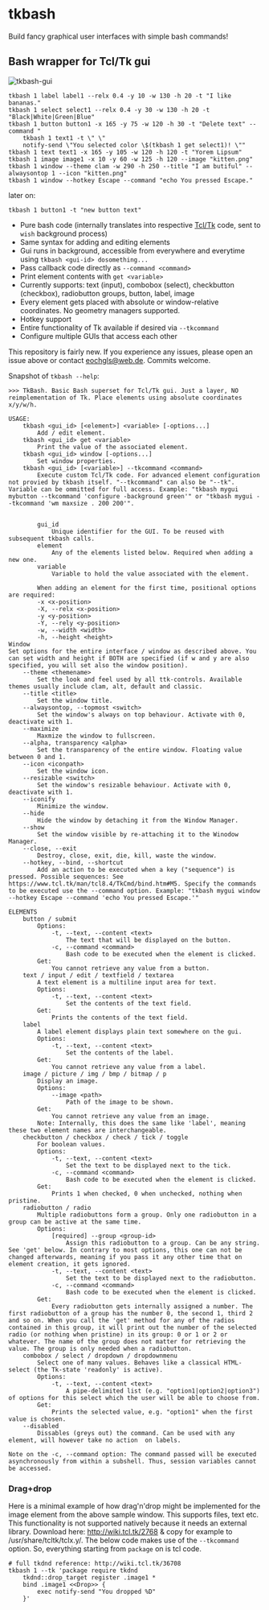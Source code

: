 # tkbash
Build fancy graphical user interfaces with simple bash commands!
## Bash wrapper for Tcl/Tk gui

![tkbash-gui](https://i.imgur.com/J8XUtSB.png)
```
tkbash 1 label label1 --relx 0.4 -y 10 -w 130 -h 20 -t "I like bananas."
tkbash 1 select select1 --relx 0.4 -y 30 -w 130 -h 20 -t "Black|White|Green|Blue"
tkbash 1 button button1 -x 165 -y 75 -w 120 -h 30 -t "Delete text" --command "
    tkbash 1 text1 -t \" \"
    notify-send \"You selected color \$(tkbash 1 get select1)! \""
tkbash 1 text text1 -x 165 -y 105 -w 120 -h 120 -t "Yorem Lipsum"
tkbash 1 image image1 -x 10 -y 60 -w 125 -h 120 --image "kitten.png"
tkbash 1 window --theme clam -w 290 -h 250 --title "I am butiful" --alwaysontop 1 --icon "kitten.png"
tkbash 1 window --hotkey Escape --command "echo You pressed Escape."
```
later on:
```
tkbash 1 button1 -t "new button text"
```

- Pure bash code (internally translates into respective [Tcl/Tk](https://www.tcl.tk/) code, sent to `wish` background process)
- Same syntax for adding and editing elements
- Gui runs in background, accessible from everywhere and everytime using `tkbash <gui-id> dosomething...`
- Pass callback code directly as `--command <command>`
- Print element contents with `get <variable>`
- Currently supports: text (input), combobox (select), checkbutton (checkbox), radiobutton groups, button, label, image
- Every element gets placed with absolute or window-relative coordinates. No geometry managers supported.
- Hotkey support
- Entire functionality of Tk available if desired via `--tkcommand`
- Configure multiple GUIs that access each other

This repository is fairly new. If you experience any issues, please open an issue above or contact eochgls@web.de. Commits welcome.

Snapshot of `tkbash --help`:

```
>>> TkBash. Basic Bash superset for Tcl/Tk gui. Just a layer, NO reimplementation of Tk. Place elements using absolute coordinates x/y/w/h.

USAGE:
	tkbash <gui_id> [<element>] <variable> [-options...]
		Add / edit element.
	tkbash <gui_id> get <variable>
		Print the value of the associated element.
	tkbash <gui_id> window [-options...]
		Set window properties.
	tkbash <gui_id> [<variable>] --tkcommand <command>
		Execute custom Tcl/Tk code. For advanced element configuration not provied by tkbash itself. "--tkcommand" can also be "--tk". Variable can be ommitted for full access. Example: "tkbash mygui mybutton --tkcommand 'configure -background green'" or "tkbash mygui --tkcommand 'wm maxsize . 200 200'".


		gui_id
			Unique identifier for the GUI. To be reused with subsequent tkbash calls.
		element
			Any of the elements listed below. Required when adding a new one.
		variable
			Variable to hold the value associated with the element.

		When adding an element for the first time, positional options are required:
		-x <x-position>
		-X, --relx <x-position>
		-y <y-position>
		-Y, --rely <y-position>
		-w, --width <width>
		-h, --height <height>
Window
Set options for the entire interface / window as described above. You can set width and height if BOTH are specified (if w and y are also specified, you will set also the window position).
	--theme <themename>
		Set the look and feel used by all ttk-controls. Available themes usually include clam, alt, default and classic.
	--title <title>
		Set the window title.
	--alwaysontop, --topmost <switch>
		Set the window's always on top behaviour. Activate with 0, deactivate with 1.
	--maximize
		Maxmize the window to fullscreen.
	--alpha, transparency <alpha>
		Set the transparency of the entire window. Floating value between 0 and 1.
	--icon <iconpath>
		Set the window icon.
	--resizable <switch>
		Set the window's resizable behaviour. Activate with 0, deactivate with 1.
	--iconify
		Minimize the window.
	--hide
		Hide the window by detaching it from the Window Manager.
	--show
		Set the window visible by re-attaching it to the Winodow Manager.
	--close, --exit
		Destroy, close, exit, die, kill, waste the window.
	--hotkey, --bind, --shortcut
		Add an action to be executed when a key ("sequence") is pressed. Possible sequences: See https://www.tcl.tk/man/tcl8.4/TkCmd/bind.htm#M5. Specify the commands to be executed use the --command option. Example: "tkbash mygui window --hotkey Escape --command 'echo You pressed Escape.'"

ELEMENTS
	button / submit
		Options:
			-t, --text, --content <text>
				The text that will be displayed on the button.
			-c, --command <command>
				Bash code to be executed when the element is clicked.
		Get:
			You cannot retrieve any value from a button.
	text / input / edit / textfield / textarea
		A text element is a multiline input area for text.
		Options:
			-t, --text, --content <text>
				Set the contents of the text field.
		Get:
			Prints the contents of the text field.
	label
		A label element displays plain text somewhere on the gui.
		Options:
			-t, --text, --content <text>
				Set the contents of the label.
		Get:
			You cannot retrieve any value from a label.
	image / picture / img / bmp / bitmap / p
		Display an image.
		Options:
			--image <path>
				Path of the image to be shown.
		Get:
			You cannot retrieve any value from an image.
		Note: Internally, this does the same like 'label', meaning these two element names are interchangeable.
	checkbutton / checkbox / check / tick / toggle
		For boolean values.
		Options:
			-t, --text, --content <text>
				Set the text to be displayed next to the tick.
			-c, --command <command>
				Bash code to be executed when the element is clicked.
		Get:
			Prints 1 when checked, 0 when unchecked, nothing when pristine.
	radiobutton / radio
		Multiple radiobuttons form a group. Only one radiobutton in a group can be active at the same time.
		Options:
			[required] --group <group-id>
				Assign this radiobutton to a group. Can be any string. See 'get' below. In contrary to most options, this one can not be changed afterwards, meaning if you pass it any other time that on element creation, it gets ignored.
			-t, --text, --content <text>
				Set the text to be displayed next to the radiobutton.
			-c, --command <command>
				Bash code to be executed when the element is clicked.
		Get:
			Every radiobutton gets internally assigned a number. The first radiobutton of a group has the number 0, the second 1, third 2 and so on. When you call the 'get' method for any of the radios contained in this group, it will print out the number of the selected radio (or nothing when pristine) in its group: 0 or 1 or 2 or whatever. The name of the group does not matter for retrieving the value. The group is only needed when a radiobutton.
	combobox / select / dropdown / dropdownmenu
		Select one of many values. Behaves like a classical HTML-select (the Tk-state 'readonly' is active).
		Options:
			-t, --text, --content <text>
				A pipe-delimited list (e.g. "option1|option2|option3") of options for this select which the user will be able to choose from.
		Get:
			Prints the selected value, e.g. "option1" when the first value is chosen.
	--disabled
		Dissables (greys out) the command. Can be used with any element, will however take no action  on labels.

Note on the -c, --command option: The command passed will be executed asynchronously from within a subshell. Thus, session variables cannot be accessed.

```

### Drag+drop
Here is a minimal example of how drag'n'drop might be implemented for the image element from the above sample window. This supports files, text etc. This functionality is not supported natively because it needs an external library. Download here: http://wiki.tcl.tk/2768 & copy for example to /usr/share/tcltk/tclx.y/. The below code makes use of the `--tkcommand` option. So, everything starting from `package` on is tcl code.
```
# full tkdnd reference: http://wiki.tcl.tk/36708
tkbash 1 --tk 'package require tkdnd
    tkdnd::drop_target register .image1 *
    bind .image1 <<Drop>> {
        exec notify-send "You dropped %D"
    }'
```
